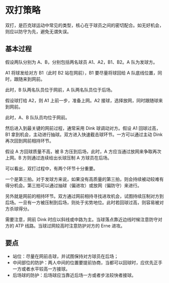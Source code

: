 # 双打策略

双打，是匹克球运动中常见的类型，核心在于球员之间的密切配合。如无好机会，则应以防守为先，避免无谓失误。

## 基本过程

假设两队分别为 A、B，分别包括两名球员 A1、A2，B1、B2。A 队为发球方。

A1 将球发给对方 B1（此时 B2 站在网前），B1 要尽量将球回给 A 队底线位置，同时，跟随来到网前。

此时，B 队两名队员位于网前，A 队两名队员位于后场。

假设球打给 A2，则 A1 上前一步，准备上网。A2 接球，选择放网，同时跟随球来到网前。

此时，A、B 队队员均位于网前。

然后进入到最关键的网前过程，通常采用 Dink 球调动对方。假设 A1 回球过高，B1 拿到机会，主动进行抽球。双方进入快速截击球环节。一方可以通过主动 Dink 再次回到网前相持环节。

假设 A 方回球质量不高，被 B 方压到后场，此时，A 方应当通过放网来争取再次上网。B 方则通过连续给出长球压制 A 方球员在后场。

可以看出，双打过程中，有两个环节十分重要。

一个是第三拍。对于发球方来说，如果没有高质量的第三拍，则会持续被动较难有得分机会。第三拍可以通过抽球（偏进攻）或放网（偏防守）来进行。

另外就是网前的相持环节。双方通过网前相持寻找进攻机会，试图持续压制对方到后场。一旦有一方被压制到后场，则处于劣势地位。此时若回球过高，则容易被对方杀球得分。

需要注意，网前 Dink 时应以斜线或中路为主。当球落点靠近边线时候注意防守对方的 ATP 线路。当球过网较高时注意防护对方的 Erne 进攻。

## 要点

* 站位：尽量在网前击球，并试图保持对方球员在后场；
* 中间部位的防护：两人中间的位置要提前协商，当都可以回球时，应优先正手一方或者水平较高一方接球。
* 后场球的防护：后场球应当靠近后场一方或者步法较快者接球。